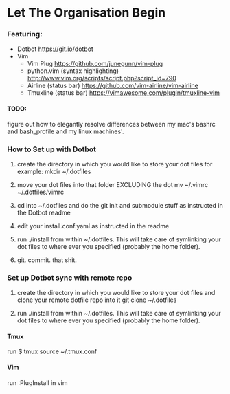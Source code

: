 # Let The Organisation Begin

### Featuring:
- Dotbot https://git.io/dotbot
- Vim
    - Vim Plug https://github.com/junegunn/vim-plug
    - python.vim (syntax highlighting) http://www.vim.org/scripts/script.php?script_id=790
    - Airline (status bar) https://github.com/vim-airline/vim-airline
    - Tmuxline (status bar) https://vimawesome.com/plugin/tmuxline-vim


#### TODO:
figure out how to elegantly resolve differences between my mac's bashrc and
bash_profile and my linux machines'. 


### How to Set up with Dotbot

1) create the directory in which you would like to store your dot files
for example: mkdir ~/.dotfiles

2) move your dot files into that folder EXCLUDING the dot
mv ~/.vimrc ~/.dotfiles/vimrc

3) cd into ~/.dotfiles and do the git init and submodule stuff as instructed in
the Dotbot readme

4) edit your install.conf.yaml as instructed in the readme

5) run ./install from within ~/.dotfiles. This will take care of symlinking your
dot files to where ever you specified (probably the home folder).

6) git. commit. that shit.


### Set up Dotbot sync with remote repo

1) create the directory in which you would like to store your dot files and
clone your remote dotfile repo into it
git clone <url of repo> ~/.dotfiles

2) run ./install from within ~/.dotfiles. This will take care of symlinking your
dot files to where ever you specified (probably the home folder).

#### Tmux
run $ tmux source ~/.tmux.conf

#### Vim
run :PlugInstall in vim 


